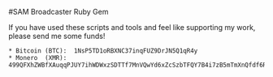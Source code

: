 #SAM Broadcaster Ruby Gem

If you have used these scripts and tools and feel like supporting my work, please send me some funds!
```
* Bitcoin (BTC):  1NsP5TD1oRBXNC37inqFUZ9DrJN5Q1qR4y
* Monero  (XMR):  499QFXhZWBfXAuqqPJUY7ihWDWxzSDTTf7MnVQwYd6xZcSzbTFQY7B4i7zB5mTmXnQfdf6RsDmjdZJNBF6oeeW8xBz7sWa5
```
